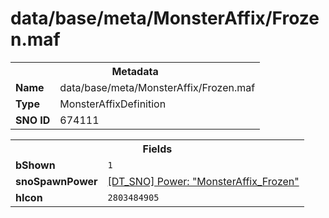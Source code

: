 <h1>data/base/meta/MonsterAffix/Frozen.maf</h1><table><tr><th colspan="100%">Metadata</th></tr><tr><td><b>Name</b></td><td>data/base/meta/MonsterAffix/Frozen.maf</td></tr><tr><td><b>Type</b></td><td>MonsterAffixDefinition</td></tr><tr><td><b>SNO ID</b></td><td>674111</td></tr></table>

<table><tr><th colspan="100%">Fields</th></tr><tr><td><b>bShown</b></td><td><code>1</code></td></tr><tr><td><b>snoSpawnPower</b></td><td><a href="..\Power\MonsterAffix_Frozen.pow.md">[DT_SNO] Power: "MonsterAffix_Frozen"</a></td></tr><tr><td><b>hIcon</b></td><td><code>2803484905</code></td></tr></table>

